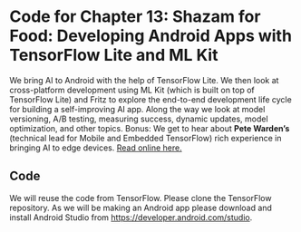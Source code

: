 # Code for Chapter 13: Shazam for Food: Developing Android Apps with TensorFlow Lite and ML Kit

We bring AI to Android with the help of TensorFlow Lite. We then look at cross-platform development using ML Kit (which is built on top of TensorFlow Lite) and Fritz to explore the end-to-end development life cycle for building a self-improving AI app. Along the way we look at model versioning, A/B testing, measuring success, dynamic updates, model optimization, and other topics. Bonus: We get to hear about **Pete Warden’s** (technical lead for Mobile and Embedded TensorFlow) rich experience in bringing AI to edge devices. [Read online here.](https://learning.oreilly.com/library/view/practical-deep-learning/9781492034858/ch13.html)

## Code

We will reuse the code from TensorFlow. Please clone the TensorFlow repository. As we will be making an Android app please download and install Android Studio from https://developer.android.com/studio.
